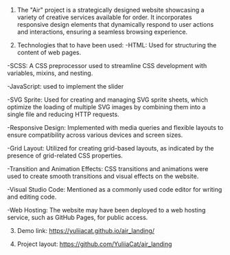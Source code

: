 1. The "Air" project is a strategically designed website showcasing a variety of creative services available for order. It incorporates responsive design elements that dynamically respond to user actions and interactions, ensuring a seamless browsing experience.

2. Technologies that to have been used:
-HTML: Used for structuring the content of web pages.

-SCSS: A CSS preprocessor used to streamline CSS development with variables, mixins, and nesting.

-JavaScript: used to implement the slider

-SVG Sprite: Used for creating and managing SVG sprite sheets, which optimize the loading of multiple SVG images by combining them into a single file and reducing HTTP requests.

-Responsive Design: Implemented with media queries and flexible layouts to ensure compatibility across various devices and screen sizes.

-Grid Layout: Utilized for creating grid-based layouts, as indicated by the presence of grid-related CSS properties.

-Transition and Animation Effects: CSS transitions and animations were used to create smooth transitions and visual effects on the website.

-Visual Studio Code: Mentioned as a commonly used code editor for writing and editing code.

-Web Hosting: The website may have been deployed to a web hosting service, such as GitHub Pages, for public access.

3. Demo link: https://yuliiacat.github.io/air_landing/

4. Project layout: https://github.com/YuliiaCat/air_landing
